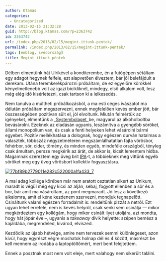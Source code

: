 ```yaml
---
author: KTamas
categories:
  - Uncategorized
date: 2013-02-15 21:32:28
guid: http://blog.ktamas.com/?p=2363742
id: 2363742
url: /index.php/2013/02/15/megint-ittunk-pentek/
permalink: /index.php/2013/02/15/megint-ittunk-pentek/
tags: [énblog, svédország]
title: Megint ittunk péntek
---
```


Délben elmentünk hát Ulrikével a konditerembe, én a futógépen sétáltam egy adagot hegynek felfele, ezt alapvetően élveztem, bár jól belefájdult a derekam. Utána teremkerékpározni próbáltam, de ez egyelőre körökkel kényelmetlenebb volt az igazi bicikliknél, mindegy, első alkalom volt, lesz még elég idő kisérletezni, csak tartson ki a lelkesedés.

Nem tanulva a múltheti próbálkozásból, a ma esti céges ivászatot ma délután próbáltam megszervezni, ennek megfelelően kevés ember jött, bár összességében pozitívan sült el, jól elvoltunk. Miután felmértük az igényeket, elmentünk a _[Systembolaget](http://en.wikipedia.org/wiki/Systembolaget)_be, magyarul az alkoholboltba bevásárolni. Ezeknek az eladásán ugyanis, leszámítva a gyengébb söröket, állami monopólium van, és csak a fenti helyeken lehet vásárolni bármi egyebet. Pozitív mellékhatása a dolognak, hogy egészen durván hatalmas a választék, többszáz négyzetméteren megszámlálhatatlan fajta vörösbor, fehérbor, sör, cider, tömény, és minden egyéb, mindeféle országból, tényleg csak ámultam, persze megkérik az árát, de akkor is, kicsit lementem hídba. Magamnak szereztem egy üveg brit [IPA](http://en.wikipedia.org/wiki/India_pale_ale)-t, a többieknek meg vittünk egyéb söröket meg egy üveg vörösbort kollektív fogyasztásra.

[<img src="/wp-content/uploads/2013/02/77bf89b2779011e282c522000a1fa433_7.jpg" alt="77bf89b2779011e282c522000a1fa433_7" width="612" height="612" class="aligncenter size-full wp-image-2363743" srcset="/wp-content/uploads/2013/02/77bf89b2779011e282c522000a1fa433_7.jpg 612w, /wp-content/uploads/2013/02/77bf89b2779011e282c522000a1fa433_7-150x150.jpg 150w, /wp-content/uploads/2013/02/77bf89b2779011e282c522000a1fa433_7-300x300.jpg 300w" sizes="(max-width: 612px) 100vw, 612px" />](/wp-content/uploads/2013/02/77bf89b2779011e282c522000a1fa433_7.jpg)

A mai adag kolléga körében már nem aratott osztatlan sikert az Unikum, maradt is végül még egy kicsi az alján, sebaj, fogyott ellenben a sör és a bor, bár amit ma vásároltam, az pont megmaradt. Jó lesz a következő alkalomra, amit el kéne kezdenem szervezni, mondjuk tegnapelőtt. Csináltunk valami egészen forradalmit is: rendeltünk pizzát a netről. Ezt ugyan lehet errefele, nem is kevés helyről, csak senki sem csinálja &#8212; mikor megkérdeztem egy kollégám, hogy mikor csinált ilyet utoljára, azt mondta, hogy hát jópár éve &#8211;, ugyanis a _takeaway_ dívik helyette: szépen bemész a kajáldába, megrendeled, kivárod, elviszed.

Kezdődik az újabb hétvége, amire nem tervezek semmi különlegeset, azon kívül, hogy egyrészt végre moshatok holnap dél és 4 között, másrészt be kell mennem az irodába a laptoptöltőmért, mert bent felejtettem.

Ennek a posztnak most nem volt eleje, mert valahogy nem sikerült találni.
